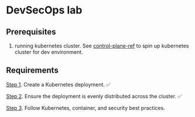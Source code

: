 # DevSecOps lab

## Prerequisites
1. running kubernetes cluster. See [control-plane-ref](https://github.com/AdamDubnytskyy/k8s-controller/blob/main/docs/control-plane/README.md) to spin up kubernetes cluster for dev environment.

## Requirements
[Step 1](docs/step1-create-kubernetes-deployment/README.md). Create a Kubernetes deployment. ✅

[Step 2](docs/step2-ensure-deployment-even-distribution-across-cluster/README.md). Ensure the deployment is evenly distributed across the cluster. ✅

[Step 3](docs/step3-follow-security-best-practices/README.md). Follow Kubernetes, container, and security best practices.
